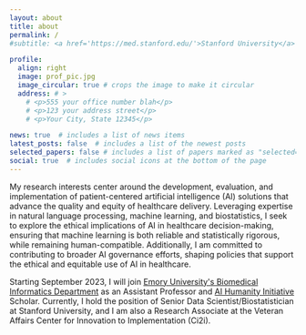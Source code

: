 ```yaml
---
layout: about
title: about
permalink: /
#subtitle: <a href='https://med.stanford.edu/'>Stanford University</a>

profile:
  align: right
  image: prof_pic.jpg
  image_circular: true # crops the image to make it circular
  address: # >
    # <p>555 your office number blah</p>
    # <p>123 your address street</p>
    # <p>Your City, State 12345</p>

news: true  # includes a list of news items
latest_posts: false  # includes a list of the newest posts
selected_papers: false # includes a list of papers marked as "selected={true}"
social: true  # includes social icons at the bottom of the page
---
```


My research interests center around the development, evaluation, and implementation of patient-centered artificial intelligence (AI) solutions that advance the quality and equity of healthcare delivery. Leveraging expertise in natural language processing, machine learning, and biostatistics, I seek to explore the ethical implications of AI in healthcare decision-making, ensuring that machine learning is both reliable and statistically rigorous, while remaining human-compatible. Additionally, I am committed to contributing to broader AI governance efforts, shaping policies that support the ethical and equitable use of AI in healthcare.

Starting September 2023, I will join [Emory University's Biomedical Informatics Department]((https://med.emory.edu/departments/biomedical-informatics/index.html)) as an Assistant Professor and [AI Humanity Initiative](https://aihumanity.emory.edu/) Scholar. Currently, I hold the position of Senior Data Scientist/Biostatistician at Stanford University, and I am also a Research Associate at the Veteran Affairs Center for Innovation to Implementation (Ci2i).
